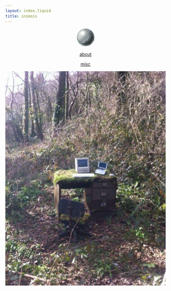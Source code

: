 ```yaml
---
layout: index.liquid
title: inimois
---
```


<p align="center">
  <img src="assets/blob.gif">
</p>
<p align="center">
  <a href="about.html">about</a>
</p>
<p align="center">
  <a href="misc.html">misc</a>
</p>
<p align="center">
  <img src="assets/soykaf.jpg">
</p>
